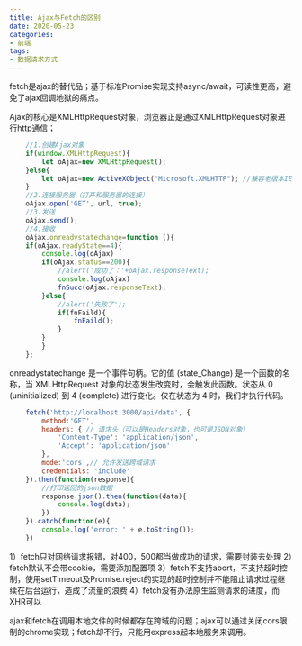 ```yaml
---
title: Ajax与Fetch的区别
date: 2020-05-23
categories:
- 前端
tags:
- 数据请求方式
---
```


fetch是ajax的替代品；基于标准Promise实现支持async/await，可读性更高，避免了ajax回调地狱的痛点。

Ajax的核心是XMLHttpRequest对象，浏览器正是通过XMLHttpRequest对象进行http通信；
``` javascript
    //1.创建Ajax对象
    if(window.XMLHttpRequest){
        let oAjax=new XMLHttpRequest();
    }else{
        let oAjax=new ActiveXObject("Microsoft.XMLHTTP"); //兼容老版本IE
    }
    //2.连接服务器（打开和服务器的连接）
    oAjax.open('GET', url, true);
    //3.发送
    oAjax.send();
    //4.接收
    oAjax.onreadystatechange=function (){
    if(oAjax.readyState==4){
        console.log(oAjax)
        if(oAjax.status==200){
            //alert('成功了：'+oAjax.responseText);
            console.log(oAjax)
            fnSucc(oAjax.responseText);
        }else{
            //alert('失败了');
            if(fnFaild){
                fnFaild();
            }
        }
        }
    };
```
onreadystatechange 是一个事件句柄。它的值 (state_Change) 是一个函数的名称，当 XMLHttpRequest 对象的状态发生改变时，会触发此函数。状态从 0 (uninitialized) 到 4 (complete) 进行变化。仅在状态为 4 时，我们才执行代码。
``` javascript
    fetch('http://localhost:3000/api/data', {
        method:'GET',
        headers: { // 请求头（可以是Headers对象，也可是JSON对象）
            'Content-Type': 'application/json',
            'Accept': 'application/json'
        },
        mode:'cors',// 允许发送跨域请求
        credentials: 'include'
    }).then(function(response){
        //打印返回的json数据
        response.json().then(function(data){
            console.log(data);
        })
    }).catch(function(e){
        console.log('error: ' + e.toString());
    })
```
1）fetch只对网络请求报错，对400，500都当做成功的请求，需要封装去处理
2）fetch默认不会带cookie，需要添加配置项
3）fetch不支持abort，不支持超时控制，使用setTimeout及Promise.reject的实现的超时控制并不能阻止请求过程继续在后台运行，造成了流量的浪费
4）fetch没有办法原生监测请求的进度，而XHR可以

ajax和fetch在调用本地文件的时候都存在跨域的问题；ajax可以通过关闭cors限制的chrome实现；fetch却不行，只能用express起本地服务来调用。
